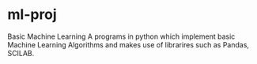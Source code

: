 # ml-proj
Basic Machine Learning 
A programs in python which implement basic Machine Learning Algorithms and makes use of librarires such as Pandas, SCILAB.

